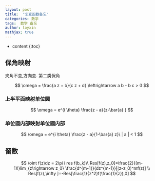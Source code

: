 ```yaml
---
layout: post
title:  "复变函数备忘"
categories: 数学
tags:  数学 备忘
author: loyxin
mathjax: true
---
```

* content
{:toc}

## 保角映射

夹角不变,方向变. 第二类保角

$$
\omega = \frac{a z + b}{c z + d} \leftrightarrow a b - b c > 0
$$

### 上半平面映射单位圆

$$
\omega = e^{i \theta} \frac{z - a}{z-\bar{a} }
$$

### 单位圆内部映射单位圆内部

$$
\omega = e^{i \theta} \frac{z - a}{1-\bar{a} z}\ | a | < 1
$$

## 留数

$$
\oint f(z)dz = 2\pi i res f(b_k)\\
Res[f(z),z_0]=\frac{2}{(m-1)!}lim_{z\rightarrow z_0} \frac{d^{m-1}}{dz^{m-1}}[(z-z_0)^mf(z)]
\\ Res[f(z),\infty ]=-Res[\frac{1}{z^2}f(\frac{1}{z}),0]
$$
